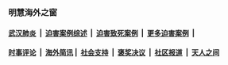 
### 明慧海外之窗

####  [武汉肺炎](indexes/365.md?t=05031500) &nbsp;|&nbsp;  [迫害案例综述](indexes/328.md?t=05031500) &nbsp;|&nbsp; [迫害致死案例](indexes/277.md?t=05031500)  &nbsp;|&nbsp; [更多迫害案例](indexes/81.md?t=05031500)  &nbsp;|&nbsp; 
####  [时事评论](indexes/19.md?t=05031500) &nbsp;|&nbsp; [海外简讯](indexes/245.md?t=05031500)&nbsp;|&nbsp;  [社会支持](indexes/140.md?t=05031500) &nbsp;|&nbsp; [褒奖决议](indexes/282.md?t=05031500) &nbsp;|&nbsp; [社区报道](indexes/91.md?t=05031500)  &nbsp;|&nbsp; [天人之间](indexes/78.md?t=05031500) 

